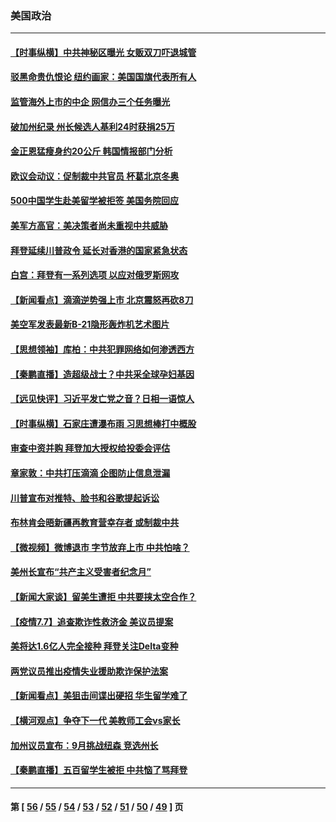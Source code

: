 ### 美国政治
---
#### [【时事纵横】中共神秘区曝光 女贩双刀吓退城管](../../pages/ncid1078159/n13077215.md) 
#### [驳黑命贵仇恨论 纽约画家：美国国旗代表所有人](../../pages/ncid1078159/n13077222.md) 
#### [监管海外上市的中企 网信办三个任务曝光](../../pages/ncid1078159/n13076992.md) 
#### [破加州纪录 州长候选人基利24时获捐25万](../../pages/ncid1078159/n13076996.md) 
#### [金正恩猛瘦身约20公斤 韩国情报部门分析](../../pages/ncid1078159/n13076881.md) 
#### [欧议会动议：促制裁中共官员 杯葛北京冬奥](../../pages/ncid1078159/n13076851.md) 
#### [500中国学生赴美留学被拒签 美国务院回应](../../pages/ncid1078159/n13076589.md) 
#### [美军方高官：美决策者尚未重视中共威胁](../../pages/ncid1078159/n13076117.md) 
#### [拜登延续川普政令 延长对香港的国家紧急状态](../../pages/ncid1078159/n13075981.md) 
#### [白宫：拜登有一系列选项 以应对俄罗斯网攻](../../pages/ncid1078159/n13075433.md) 
#### [【新闻看点】滴滴逆势强上市 北京震怒再砍8刀](../../pages/ncid1078159/n13074827.md) 
#### [美空军发表最新B-21隐形轰炸机艺术图片](../../pages/ncid1078159/n13074715.md) 
#### [【思想领袖】库柏：中共犯罪网络如何渗透西方](../../pages/ncid1078159/n13031789.md) 
#### [【秦鹏直播】造超级战士？中共采全球孕妇基因](../../pages/ncid1078159/n13074838.md) 
#### [【远见快评】习近平发亡党之音？日相一语惊人](../../pages/ncid1078159/n13074809.md) 
#### [【时事纵横】石家庄遭瀑布雨 习思想棒打中概股](../../pages/ncid1078159/n13074788.md) 
#### [审查中资并购 拜登加大授权给投委会评估](../../pages/ncid1078159/n13074626.md) 
#### [章家敦：中共打压滴滴 企图防止信息泄漏](../../pages/ncid1078159/n13074640.md) 
#### [川普宣布对推特、脸书和谷歌提起诉讼](../../pages/ncid1078159/n13074514.md) 
#### [布林肯会晤新疆再教育营幸存者 或制裁中共](../../pages/ncid1078159/n13074039.md) 
#### [【微视频】微博退市 字节放弃上市 中共怕啥？](../../pages/ncid1078159/n13074026.md) 
#### [美州长宣布“共产主义受害者纪念月”](../../pages/ncid1078159/n13074024.md) 
#### [【新闻大家谈】留美生遭拒 中共要挟太空合作？](../../pages/ncid1078159/n13072792.md) 
#### [【疫情7.7】追查欺诈性救济金 美议员提案](../../pages/ncid1078159/n13073459.md) 
#### [美将达1.6亿人完全接种 拜登关注Delta变种](../../pages/ncid1078159/n13072820.md) 
#### [两党议员推出疫情失业援助欺诈保护法案](../../pages/ncid1078159/n13072853.md) 
#### [【新闻看点】美狙击间谍出硬招 华生留学难了](../../pages/ncid1078159/n13072489.md) 
#### [【横河观点】争夺下一代 美教师工会vs家长](../../pages/ncid1078159/n13072578.md) 
#### [加州议员宣布：9月挑战纽森 竞选州长](../../pages/ncid1078159/n13072711.md) 
#### [【秦鹏直播】五百留学生被拒 中共恼了骂拜登](../../pages/ncid1078159/n13072502.md) 

---
#### 第 [ [56](./56.md) / [55](./55.md) / [54](./54.md) / [53](./53.md) / [52](./52.md) / [51](./51.md) / [50](./50.md) / [49](./49.md) ] 页
